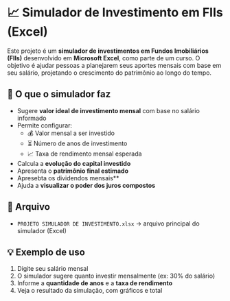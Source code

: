 # 📈 Simulador de Investimento em FIIs (Excel)

Este projeto é um **simulador de investimentos em Fundos Imobiliários (FIIs)** desenvolvido em **Microsoft Excel**, como parte de um curso. O objetivo é ajudar pessoas a planejarem seus aportes mensais com base em seu salário, projetando o crescimento do patrimônio ao longo do tempo.

## 🧮 O que o simulador faz

- Sugere **valor ideal de investimento mensal** com base no salário informado
- Permite configurar:
  - 💰 Valor mensal a ser investido
  - ⏳ Número de anos de investimento
  - 📈 Taxa de rendimento mensal esperada
- Calcula a **evolução do capital investido**
- Apresenta o **patrimônio final estimado**
- Apresebta os dividendos mensais**
- Ajuda a **visualizar o poder dos juros compostos**

## 📁 Arquivo

- `PROJETO SIMULADOR DE INVESTIMENTO.xlsx` → arquivo principal do simulador (Excel)

## 💡 Exemplo de uso

1. Digite seu salário mensal
2. O simulador sugere quanto investir mensalmente (ex: 30% do salário)
3. Informe a **quantidade de anos** e a **taxa de rendimento**
4. Veja o resultado da simulação, com gráficos e total

